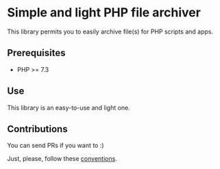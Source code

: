 # Simple and light PHP file archiver

This library permits you to easily archive file(s) for PHP scripts and apps.

## Prerequisites

* PHP >= 7.3

## Use

This library is an easy-to-use and light one.

## Contributions

You can send PRs if you want to :)

Just, please, follow these [conventions](./doc/conventions.md).
